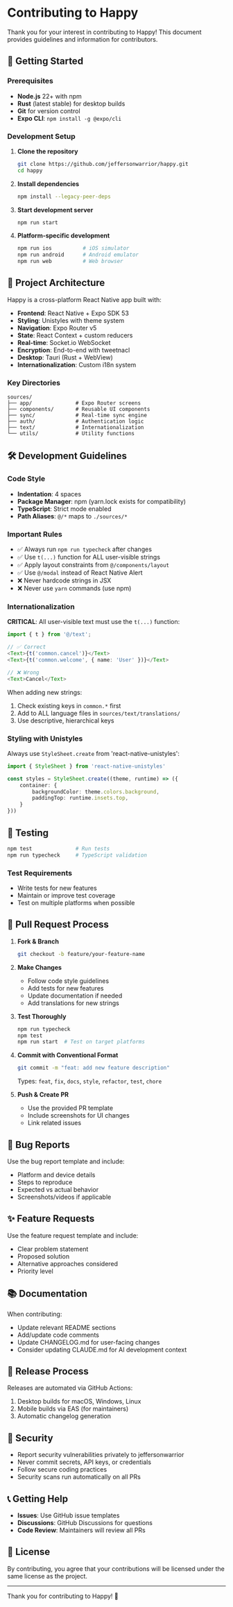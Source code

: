 # Contributing to Happy

Thank you for your interest in contributing to Happy! This document provides guidelines and information for contributors.

## 🚀 Getting Started

### Prerequisites
- **Node.js** 22+ with npm
- **Rust** (latest stable) for desktop builds
- **Git** for version control
- **Expo CLI**: `npm install -g @expo/cli`

### Development Setup

1. **Clone the repository**
   ```bash
   git clone https://github.com/jeffersonwarrior/happy.git
   cd happy
   ```

2. **Install dependencies**
   ```bash
   npm install --legacy-peer-deps
   ```

3. **Start development server**
   ```bash
   npm run start
   ```

4. **Platform-specific development**
   ```bash
   npm run ios          # iOS simulator
   npm run android      # Android emulator
   npm run web          # Web browser
   ```

## 📱 Project Architecture

Happy is a cross-platform React Native app built with:
- **Frontend**: React Native + Expo SDK 53
- **Styling**: Unistyles with theme system
- **Navigation**: Expo Router v5
- **State**: React Context + custom reducers
- **Real-time**: Socket.io WebSocket
- **Encryption**: End-to-end with tweetnacl
- **Desktop**: Tauri (Rust + WebView)
- **Internationalization**: Custom i18n system

### Key Directories
```
sources/
├── app/              # Expo Router screens
├── components/       # Reusable UI components
├── sync/             # Real-time sync engine
├── auth/             # Authentication logic
├── text/             # Internationalization
└── utils/            # Utility functions
```

## 🛠 Development Guidelines

### Code Style
- **Indentation**: 4 spaces
- **Package Manager**: npm (yarn.lock exists for compatibility)
- **TypeScript**: Strict mode enabled
- **Path Aliases**: `@/*` maps to `./sources/*`

### Important Rules
- ✅ Always run `npm run typecheck` after changes
- ✅ Use `t(...)` function for ALL user-visible strings
- ✅ Apply layout constraints from `@/components/layout`
- ✅ Use `@/modal` instead of React Native Alert
- ❌ Never hardcode strings in JSX
- ❌ Never use `yarn` commands (use npm)

### Internationalization
**CRITICAL**: All user-visible text must use the `t(...)` function:

```typescript
import { t } from '@/text';

// ✅ Correct
<Text>{t('common.cancel')}</Text>
<Text>{t('common.welcome', { name: 'User' })}</Text>

// ❌ Wrong
<Text>Cancel</Text>
```

When adding new strings:
1. Check existing keys in `common.*` first
2. Add to ALL language files in `sources/text/translations/`
3. Use descriptive, hierarchical keys

### Styling with Unistyles
Always use `StyleSheet.create` from 'react-native-unistyles':

```typescript
import { StyleSheet } from 'react-native-unistyles'

const styles = StyleSheet.create((theme, runtime) => ({
    container: {
        backgroundColor: theme.colors.background,
        paddingTop: runtime.insets.top,
    }
}))
```

## 🧪 Testing

```bash
npm test              # Run tests
npm run typecheck     # TypeScript validation
```

### Test Requirements
- Write tests for new features
- Maintain or improve test coverage
- Test on multiple platforms when possible

## 🔄 Pull Request Process

1. **Fork & Branch**
   ```bash
   git checkout -b feature/your-feature-name
   ```

2. **Make Changes**
   - Follow code style guidelines
   - Add tests for new features
   - Update documentation if needed
   - Add translations for new strings

3. **Test Thoroughly**
   ```bash
   npm run typecheck
   npm test
   npm run start  # Test on target platforms
   ```

4. **Commit with Conventional Format**
   ```bash
   git commit -m "feat: add new feature description"
   ```

   Types: `feat`, `fix`, `docs`, `style`, `refactor`, `test`, `chore`

5. **Push & Create PR**
   - Use the provided PR template
   - Include screenshots for UI changes
   - Link related issues

## 🐛 Bug Reports

Use the bug report template and include:
- Platform and device details
- Steps to reproduce
- Expected vs actual behavior
- Screenshots/videos if applicable

## ✨ Feature Requests

Use the feature request template and include:
- Clear problem statement
- Proposed solution
- Alternative approaches considered
- Priority level

## 📚 Documentation

When contributing:
- Update relevant README sections
- Add/update code comments
- Update CHANGELOG.md for user-facing changes
- Consider updating CLAUDE.md for AI development context

## 🚀 Release Process

Releases are automated via GitHub Actions:
1. Desktop builds for macOS, Windows, Linux
2. Mobile builds via EAS (for maintainers)
3. Automatic changelog generation

## 🔐 Security

- Report security vulnerabilities privately to jeffersonwarrior
- Never commit secrets, API keys, or credentials
- Follow secure coding practices
- Security scans run automatically on all PRs

## 📞 Getting Help

- **Issues**: Use GitHub issue templates
- **Discussions**: GitHub Discussions for questions
- **Code Review**: Maintainers will review all PRs

## 📄 License

By contributing, you agree that your contributions will be licensed under the same license as the project.

---

Thank you for contributing to Happy! 🎉